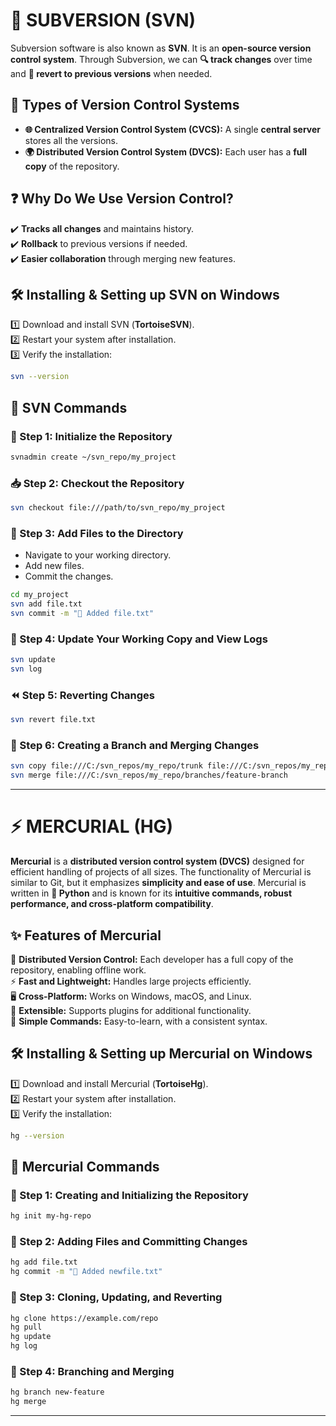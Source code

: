 # **🔄 SUBVERSION (SVN)**

Subversion software is also known as **SVN**. It is an **open-source version control system**. Through Subversion, we can **🔍 track changes** over time and **🔄 revert to previous versions** when needed.  

## **📌 Types of Version Control Systems**  

- **🌐 Centralized Version Control System (CVCS):** A single **central server** stores all the versions.  
- **🌍 Distributed Version Control System (DVCS):** Each user has a **full copy** of the repository.  

## **❓ Why Do We Use Version Control?**  

✔️ **Tracks all changes** and maintains history.  
✔️ **Rollback** to previous versions if needed.  
✔️ **Easier collaboration** through merging new features.  

## **🛠 Installing & Setting up SVN on Windows**  

1️⃣ Download and install SVN (**TortoiseSVN**).  
2️⃣ Restart your system after installation.  
3️⃣ Verify the installation:  
   ```sh
   svn --version
   ```  

## **📜 SVN Commands**  

### **🚀 Step 1: Initialize the Repository**  
```sh
svnadmin create ~/svn_repo/my_project
```  

### **📥 Step 2: Checkout the Repository**  
```sh
svn checkout file:///path/to/svn_repo/my_project
```  

### **📂 Step 3: Add Files to the Directory**  
- Navigate to your working directory.  
- Add new files.  
- Commit the changes.  

```sh
cd my_project
svn add file.txt
svn commit -m "📝 Added file.txt"
```  

### **🔄 Step 4: Update Your Working Copy and View Logs**  
```sh
svn update
svn log
```  

### **⏪ Step 5: Reverting Changes**  
```sh
svn revert file.txt
```  

### **🌿 Step 6: Creating a Branch and Merging Changes**  
```sh
svn copy file:///C:/svn_repos/my_repo/trunk file:///C:/svn_repos/my_repo/branches/feature-branch -m "🌱 Creating feature branch"
svn merge file:///C:/svn_repos/my_repo/branches/feature-branch
```  

---

# **⚡ MERCURIAL (HG)**  

**Mercurial** is a **distributed version control system (DVCS)** designed for efficient handling of projects of all sizes. The functionality of Mercurial is similar to Git, but it emphasizes **simplicity and ease of use**. Mercurial is written in **🐍 Python** and is known for its **intuitive commands, robust performance, and cross-platform compatibility**.  

## **✨ Features of Mercurial**  

🚀 **Distributed Version Control:** Each developer has a full copy of the repository, enabling offline work.  
⚡ **Fast and Lightweight:** Handles large projects efficiently.  
🖥️ **Cross-Platform:** Works on Windows, macOS, and Linux.  
🔌 **Extensible:** Supports plugins for additional functionality.  
🎯 **Simple Commands:** Easy-to-learn, with a consistent syntax.  

## **🛠 Installing & Setting up Mercurial on Windows**  

1️⃣ Download and install Mercurial (**TortoiseHg**).  
2️⃣ Restart your system after installation.  
3️⃣ Verify the installation:  
   ```sh
   hg --version
   ```  

## **📜 Mercurial Commands**  

### **🚀 Step 1: Creating and Initializing the Repository**  
```sh
hg init my-hg-repo
```  

### **📂 Step 2: Adding Files and Committing Changes**  
```sh
hg add file.txt
hg commit -m "📝 Added newfile.txt"
```  

### **🔄 Step 3: Cloning, Updating, and Reverting**  
```sh
hg clone https://example.com/repo
hg pull
hg update
hg log
```  

### **🌿 Step 4: Branching and Merging**  
```sh
hg branch new-feature
hg merge
```  

---  


